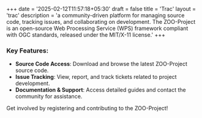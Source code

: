 +++
date = '2025-02-12T11:57:18+05:30'
draft = false
title = 'Trac'
layout = 'trac'
description = 'a community-driven platform for managing source code, tracking issues, and collaborating on development. The ZOO-Project is an open-source Web Processing Service (WPS) framework compliant with OGC standards, released under the MIT/X-11 license.'
+++

### Key Features:
- **Source Code Access**: Download and browse the latest ZOO-Project source code.
- **Issue Tracking**: View, report, and track tickets related to project development.
- **Documentation & Support**: Access detailed guides and contact the community for assistance.

Get involved by registering and contributing to the ZOO-Project!
